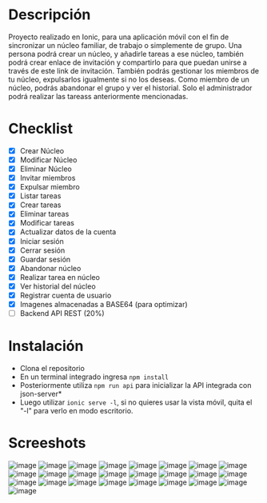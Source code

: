 # Descripción
Proyecto realizado en Ionic, para una aplicación móvil con el fin de sincronizar un núcleo familiar, de trabajo o simplemente de grupo. 
Una persona podrá crear un núcleo, y añadirle tareas a ese núcleo, también podrá crear enlace de invitación y compartirlo para que puedan unirse a través de este link de invitación. 
También podrás gestionar los miembros de tu núcleo, expulsarlos igualmente si no los deseas. Como miembro de un núcleo, podrás abandonar el grupo y ver el historial. Solo el administrador podrá realizar las tareass anteriormente
mencionadas.

# Checklist 
- [x] Crear Núcleo
- [x] Modificar Núcleo
- [x] Eliminar Núcleo
- [x] Invitar miembros
- [x] Expulsar miembro
- [x] Listar tareas
- [x] Crear tareas
- [x] Eliminar tareas
- [x] Modificar tareas
- [x] Actualizar datos de la cuenta
- [x] Iniciar sesión
- [x] Cerrar sesión
- [x] Guardar sesión
- [x] Abandonar núcleo
- [x] Realizar tarea en núcleo
- [x] Ver historial del núcleo
- [x] Registrar cuenta de usuario
- [x] Imagenes almacenadas a BASE64 (para optimizar)
- [ ] Backend API REST (20%)

# Instalación
- Clona el repositorio
- En un terminal integrado ingresa `npm install`
- Posteriormente utiliza `npm run api` para inicializar la API integrada con json-server*
- Luego utilizar `ionic serve -l`, si no quieres usar la vista móvil, quita el "-l" para verlo en modo escritorio.

# Screeshots
![image](https://github.com/KevinAlonsoQC/HogarSync_Frotend/assets/51934752/f1ad4212-56df-4672-89cd-af81c5747d6b)
![image](https://github.com/KevinAlonsoQC/HogarSync_Frotend/assets/51934752/3a6abc0f-93b8-45ca-9967-d88c08d51488)
![image](https://github.com/KevinAlonsoQC/HogarSync_Frotend/assets/51934752/2d0620ed-312a-4076-96c8-4944be949659)
![image](https://github.com/KevinAlonsoQC/HogarSync_Frotend/assets/51934752/94771ccd-fdb4-4f61-bc5a-102b32fb6ba1)
![image](https://github.com/KevinAlonsoQC/HogarSync_Frotend/assets/51934752/4a554b46-fb37-4bc6-992f-eca415a14f6c)
![image](https://github.com/KevinAlonsoQC/HogarSync_Frotend/assets/51934752/509e1e02-e82f-4551-8a14-4de395fb1e56)
![image](https://github.com/KevinAlonsoQC/HogarSync_Frotend/assets/51934752/56c8dd34-fac1-4b77-9824-931f984c12c6)
![image](https://github.com/KevinAlonsoQC/HogarSync_Frotend/assets/51934752/3bc08967-ec5f-4dd9-8f15-a856b2358034)
![image](https://github.com/KevinAlonsoQC/HogarSync_Frotend/assets/51934752/b90ae801-a322-43ea-8324-76896d150253)
![image](https://github.com/KevinAlonsoQC/HogarSync_Frotend/assets/51934752/ce910316-70d6-4225-8dc0-b576c6d84086)
![image](https://github.com/KevinAlonsoQC/HogarSync_Frotend/assets/51934752/1ae3fa2f-095b-4d8e-a883-b5ec899acb92)
![image](https://github.com/KevinAlonsoQC/HogarSync_Frotend/assets/51934752/7a19d5e3-4f72-44c2-aa47-e8c23ff88eb6)
![image](https://github.com/KevinAlonsoQC/HogarSync_Frotend/assets/51934752/346471bc-eb15-430f-9a25-0afe40435d92)
![image](https://github.com/KevinAlonsoQC/HogarSync_Frotend/assets/51934752/8b38457c-87c0-48bd-8fea-bc4b12e41272)
![image](https://github.com/KevinAlonsoQC/HogarSync_Frotend/assets/51934752/495e7e25-4eda-4020-86a1-bfb1f9e6ef92)
![image](https://github.com/KevinAlonsoQC/HogarSync_Frotend/assets/51934752/52ab5915-61e3-41ce-b936-fccaabc3fb04)
![image](https://github.com/KevinAlonsoQC/HogarSync_Frotend/assets/51934752/86d8951d-d4fe-4a97-96e2-842dfec2d730)
![image](https://github.com/KevinAlonsoQC/HogarSync_Frotend/assets/51934752/ca9fc4ba-ffa0-4e0d-b618-2b4bceb23cb2)
![image](https://github.com/KevinAlonsoQC/HogarSync_Frotend/assets/51934752/9c35a3c1-4cfe-4963-8ce8-6a22c6b0b647)
![image](https://github.com/KevinAlonsoQC/HogarSync_Frotend/assets/51934752/297d4083-1101-4df9-bf8b-96700042f026)
![image](https://github.com/KevinAlonsoQC/HogarSync_Frotend/assets/51934752/986128f1-ab77-441c-8ed1-3ca82aa85f23)
![image](https://github.com/KevinAlonsoQC/HogarSync_Frotend/assets/51934752/a4ca2c89-e950-4514-8779-938c32b17f4c)
![image](https://github.com/KevinAlonsoQC/HogarSync_Frotend/assets/51934752/fcdb2497-3414-4092-9c59-5bf82c18761e)
![image](https://github.com/KevinAlonsoQC/HogarSync_Frotend/assets/51934752/28412c34-2e4a-4429-b95c-6a8cd8acb4e7)
![image](https://github.com/KevinAlonsoQC/HogarSync_Frotend/assets/51934752/6951f82a-dd29-44f7-912f-98f926a5bf81)


